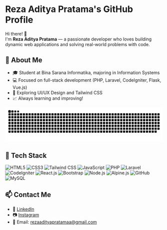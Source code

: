 <!DOCTYPE html>
<html lang="en">
<body>

  <h1>Reza Aditya Pratama's GitHub Profile</h1>

  <div class="section">
    <p>Hi there! 👋<br>
      I'm <strong>Reza Aditya Pratama</strong> — a passionate developer who loves building dynamic web applications and solving real-world problems with code.
    </p>
  </div>

  <div class="section">
    <h2>🚀 About Me</h2>
    <ul>
      <li>🎓 Student at Bina Sarana Informatika, majoring in Information Systems</li>
      <li>💻 Focused on full-stack development (PHP, Laravel, CodeIgniter, Flask, Vue.js)</li>
      <li>🎨 Exploring UI/UX Design and Tailwind CSS</li>
      <li>📈 Always learning and improving!</li>
    </ul>
  </div>
<p align="center">
  <img src="https://raw.githubusercontent.com/platane/snk/output/github-contribution-grid-snake-dark.svg?user=maulanasyaa&color_snake=#00BFFF&color_dots=#A4A5A6" alt="github contribution snake dark" />
</p>

  <div class="section">
    <h2>🧰 Tech Stack</h2>
    <div class="badges">
      <img src="https://img.shields.io/badge/html5-%23E34F26.svg?style=flat&logo=html5&logoColor=white" alt="HTML5">
      <img src="https://img.shields.io/badge/css3-%231572B6.svg?style=flat&logo=css3&logoColor=white" alt="CSS3">
      <img src="https://img.shields.io/badge/tailwindcss-%2338B2AC.svg?style=flat&logo=tailwind-css&logoColor=white" alt="Tailwind CSS">
      <img src="https://img.shields.io/badge/javascript-%23323330.svg?style=flat&logo=javascript&logoColor=%23F7DF1E" alt="JavaScript">
      <img src="https://img.shields.io/badge/php-%23777BB4.svg?style=flat&logo=php&logoColor=white" alt="PHP">
      <img src="https://img.shields.io/badge/laravel-%23FF2D20.svg?style=flat&logo=laravel&logoColor=white" alt="Laravel">
      <img src="https://img.shields.io/badge/codeigniter-%23DD4814.svg?style=flat&logo=codeigniter&logoColor=white" alt="CodeIgniter">
      <img src="https://img.shields.io/badge/react-%2320232a.svg?style=flat&logo=react&logoColor=%2361DAFB" alt="React.js">
      <img src="https://img.shields.io/badge/bootstrap-%23563d7c.svg?style=flat&logo=bootstrap&logoColor=white" alt="Bootstrap">
      <img src="https://img.shields.io/badge/node.js-%23339933.svg?style=flat&logo=node.js&logoColor=white" alt="Node.js">
      <img src="https://img.shields.io/badge/alpine.js-%230072b8.svg?style=flat&logo=alpine.js&logoColor=white" alt="Alpine.js">
      <img src="https://img.shields.io/badge/github-%23121011.svg?style=flat&logo=github&logoColor=white" alt="GitHub">
      <img src="https://img.shields.io/badge/mysql-%2300f.svg?style=flat&logo=mysql&logoColor=white" alt="MySQL">
    </div>
  </div>

  <div class="section">
    <h2>📫 Contact Me</h2>
    <ul>
      <li>💼 <a href="https://www.linkedin.com/in/reza-aditya-pratama-884188256">LinkedIn</a></li>
      <li>📷 <a href="https://www.instagram.com/reza.adtyprtm_">Instagram</a></li>
      <li>📧 Email: <a href="mailto:rezaditpratama12@gmail.com">rezaadityapratamaa@gmail.com</a></li>
    </ul>
  </div>

</body>
</html>
